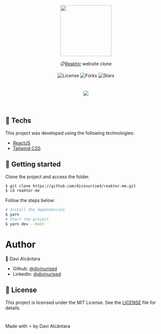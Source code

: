 <p align="center">
  <img src=".github/reaktor_me_logo.png" width="160px">
</p>

<p align="center">
📋<a href="https://www.reaktor.com/">Reaktor</a>
website clone
</p>

<p align="center">
  <img  src="https://img.shields.io/static/v1?label=license&message=MIT&color=004CB6&labelColor=121214" alt="License">
  <img src="https://img.shields.io/github/forks/divinurised/reaktor-me?label=forks&message=MIT&color=004CB6&labelColor=121214" alt="Forks">
  <img src="https://img.shields.io/github/stars/divinurised/reaktor-me?label=stars&message=MIT&color=004CB6&labelColor=121214" alt="Stars">
</p>

<h1 align="center">
    <img src=".github/preview.gif" />
</h1>

<br>

## 🧪 Techs

This project was developed using the following technologies:

- [ReactJS](https://reactjs.org/)
- [Tailwind CSS](https://tailwindcss.com/)

## 🚀 Getting started

Clone the project and access the folder.

```bash
$ git clone https://github.com/divinurised/reaktor-me.git
$ cd reaktor-me
```

Follow the steps below:

```bash
# Install the dependencies
$ yarn
# Start the project
$ yarn dev --host
```

# Author

👤 Davi Alcântara

- Github: [@divinurised](https://github.com/divinurised)
- LinkedIn: [@divinurised](https://linkedin.com/in/divinurised)

## 📝 License

This project is licensed under the MIT License. See the [LICENSE](LICENSE.md) file for details.

#

Made with <span title="hope">⭐</span> by Davi Alcântara
